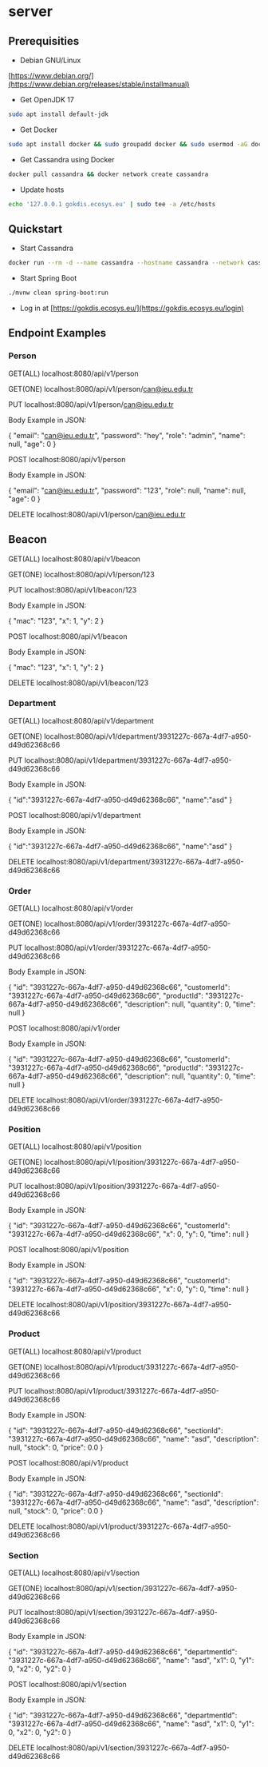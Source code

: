 # server

## Prerequisities

* Debian GNU/Linux

[https://www.debian.org/](https://www.debian.org/releases/stable/installmanual)

* Get OpenJDK 17

```sh
sudo apt install default-jdk
```

* Get Docker

```sh
sudo apt install docker && sudo groupadd docker && sudo usermod -aG docker $USER && newgrp docker
```

* Get Cassandra using Docker

```sh
docker pull cassandra && docker network create cassandra
```

* Update hosts

```sh
echo '127.0.0.1 gokdis.ecosys.eu' | sudo tee -a /etc/hosts
```

## Quickstart

* Start Cassandra

```sh
docker run --rm -d --name cassandra --hostname cassandra --network cassandra cassandra
```

* Start Spring Boot

```sh
./mvnw clean spring-boot:run
```

* Log in at [https://gokdis.ecosys.eu/](https://gokdis.ecosys.eu/login)

## Endpoint Examples

### Person

GET(ALL) localhost:8080/api/v1/person

GET(ONE) localhost:8080/api/v1/person/can@ieu.edu.tr

PUT localhost:8080/api/v1/person/can@ieu.edu.tr

Body Example in JSON:

{
    "email": "can@ieu.edu.tr",
    "password": "hey",
    "role": "admin",
    "name": null,
    "age": 0
}

POST localhost:8080/api/v1/person

Body Example in JSON:

{
    "email": "can@ieu.edu.tr",
    "password": "123",
    "role": null,
    "name": null,
    "age": 0 
}

DELETE localhost:8080/api/v1/person/can@ieu.edu.tr

## Beacon

GET(ALL) localhost:8080/api/v1/beacon

GET(ONE) localhost:8080/api/v1/person/123

PUT localhost:8080/api/v1/beacon/123

Body Example in JSON:

{
    "mac": "123",
    "x": 1,
    "y": 2
}

POST localhost:8080/api/v1/beacon

Body Example in JSON:

{
    "mac": "123",
    "x": 1,
    "y": 2
}

DELETE localhost:8080/api/v1/beacon/123

### Department

GET(ALL) localhost:8080/api/v1/department

GET(ONE) localhost:8080/api/v1/department/3931227c-667a-4df7-a950-d49d62368c66

PUT localhost:8080/api/v1/department/3931227c-667a-4df7-a950-d49d62368c66

Body Example in JSON:

{
    "id":"3931227c-667a-4df7-a950-d49d62368c66",
    "name":"asd"
}

POST localhost:8080/api/v1/department

Body Example in JSON:

{
    "id":"3931227c-667a-4df7-a950-d49d62368c66",
    "name":"asd"
}

DELETE localhost:8080/api/v1/department/3931227c-667a-4df7-a950-d49d62368c66

### Order

GET(ALL) localhost:8080/api/v1/order

GET(ONE) localhost:8080/api/v1/order/3931227c-667a-4df7-a950-d49d62368c66

PUT localhost:8080/api/v1/order/3931227c-667a-4df7-a950-d49d62368c66

Body Example in JSON:

{
    "id": "3931227c-667a-4df7-a950-d49d62368c66",
    "customerId": "3931227c-667a-4df7-a950-d49d62368c66",
    "productId": "3931227c-667a-4df7-a950-d49d62368c66",
    "description": null,
    "quantity": 0,
    "time": null
}

POST localhost:8080/api/v1/order

Body Example in JSON:

{
    "id": "3931227c-667a-4df7-a950-d49d62368c66",
    "customerId": "3931227c-667a-4df7-a950-d49d62368c66",
    "productId": "3931227c-667a-4df7-a950-d49d62368c66",
    "description": null,
    "quantity": 0,
    "time": null
}

DELETE localhost:8080/api/v1/order/3931227c-667a-4df7-a950-d49d62368c66

### Position

GET(ALL) localhost:8080/api/v1/position

GET(ONE) localhost:8080/api/v1/position/3931227c-667a-4df7-a950-d49d62368c66

PUT localhost:8080/api/v1/position/3931227c-667a-4df7-a950-d49d62368c66

Body Example in JSON:

{
    "id": "3931227c-667a-4df7-a950-d49d62368c66",
    "customerId": "3931227c-667a-4df7-a950-d49d62368c66",
    "x": 0,
    "y": 0,
    "time": null
}

POST localhost:8080/api/v1/position

Body Example in JSON:

{
    "id": "3931227c-667a-4df7-a950-d49d62368c66",
    "customerId": "3931227c-667a-4df7-a950-d49d62368c66",
    "x": 0,
    "y": 0,
    "time": null
}

DELETE localhost:8080/api/v1/position/3931227c-667a-4df7-a950-d49d62368c66

### Product

GET(ALL) localhost:8080/api/v1/product

GET(ONE) localhost:8080/api/v1/product/3931227c-667a-4df7-a950-d49d62368c66

PUT localhost:8080/api/v1/product/3931227c-667a-4df7-a950-d49d62368c66

Body Example in JSON:

{
    "id": "3931227c-667a-4df7-a950-d49d62368c66",
    "sectionId": "3931227c-667a-4df7-a950-d49d62368c66",
    "name": "asd",
    "description": null,
    "stock": 0,
    "price": 0.0
}

POST localhost:8080/api/v1/product

Body Example in JSON:

{
    "id": "3931227c-667a-4df7-a950-d49d62368c66",
    "sectionId": "3931227c-667a-4df7-a950-d49d62368c66",
    "name": "asd",
    "description": null,
    "stock": 0,
    "price": 0.0
}

DELETE localhost:8080/api/v1/product/3931227c-667a-4df7-a950-d49d62368c66

### Section

GET(ALL) localhost:8080/api/v1/section

GET(ONE) localhost:8080/api/v1/section/3931227c-667a-4df7-a950-d49d62368c66

PUT localhost:8080/api/v1/section/3931227c-667a-4df7-a950-d49d62368c66

Body Example in JSON:

{
    "id": "3931227c-667a-4df7-a950-d49d62368c66",
    "departmentId": "3931227c-667a-4df7-a950-d49d62368c66",
    "name": "asd",
    "x1": 0,
    "y1": 0,
    "x2": 0,
    "y2": 0
}

POST localhost:8080/api/v1/section

Body Example in JSON:

{
    "id": "3931227c-667a-4df7-a950-d49d62368c66",
    "departmentId": "3931227c-667a-4df7-a950-d49d62368c66",
    "name": "asd",
    "x1": 0,
    "y1": 0,
    "x2": 0,
    "y2": 0
}

DELETE localhost:8080/api/v1/section/3931227c-667a-4df7-a950-d49d62368c66
